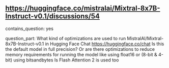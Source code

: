 ## https://huggingface.co/mistralai/Mixtral-8x7B-Instruct-v0.1/discussions/54

contains_question: yes

question_part: What kind of optimizations are used to run MistralAI/Mixtral-8x7B-Instruct-v0.1 in Hugging Face Chat https://huggingface.co/chat Is this the default model in full precision?
Or are there optimizations to reduce memory requirements for running the model like using float16 or (8-bit & 4-bit) using bitsandbytes
Is Flash Attention 2 is used too